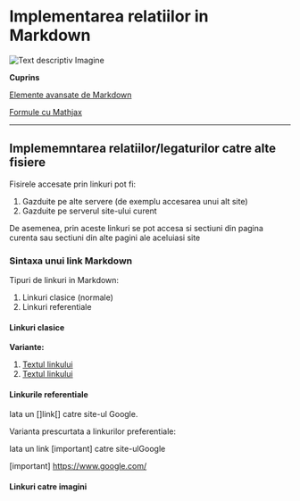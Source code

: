 # Implementarea relatiilor in Markdown

![Text descriptiv Imagine](https://th.bing.com/th/id/OIP.a1CexLzdq5ogQ4qzji7CCgHaFx?rs=1&pid=ImgDetMain)

**Cuprins**

[Elemente avansate de Markdown](avansate.md)

[Formule cu Mathjax](mathjax.md)
***

## Implememntarea relatiilor/legaturilor catre alte fisiere

Fisirele accesate prin linkuri pot fi:
1. Gazduite pe alte servere (de exemplu accesarea unui alt site)
2. Gazduite pe serverul site-ului curent

De asemenea, prin aceste linkuri se pot accesa si sectiuni din pagina curenta sau sectiuni din alte pagini ale aceluiasi site

### Sintaxa unui link Markdown

Tipuri de linkuri in Markdown:
1. Linkuri clasice (normale)
2. Linkuri referentiale

#### Linkuri clasice 

**Variante:**
1. [Textul linkului](https://www.google.com/)
2. [Textul linkului](https://www.google.com/ "Accesare site Google")

#### Linkurile referentiale 

Iata un []link[] catre site-ul Google.

[link1]: https://www.google.com/

Varianta prescurtata a linkurilor preferentiale:

Iata un link [important] catre site-ulGoogle

[important] https://www.google.com/

#### Linkuri catre imagini
